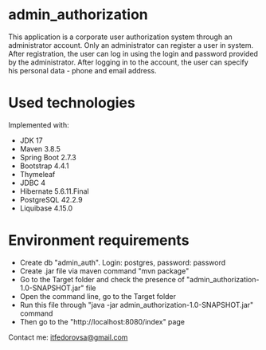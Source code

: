 # admin_authorization

This application is a corporate user authorization system through an administrator account.
Only an administrator can register a user in system. After registration, 
the user can log in using the login and password provided by the administrator.
After logging in to the account, the user can specify his personal data - phone and email address.

# Used technologies

Implemented with:
<ul>
 <li>JDK 17</li>
 <li>Maven 3.8.5</li>
 <li>Spring Boot 2.7.3</li>
 <li>Bootstrap 4.4.1</li>
 <li>Thymeleaf</li>
 <li>JDBC 4</li>
 <li>Hibernate 5.6.11.Final</li>
 <li>PostgreSQL 42.2.9</li>
 <li>Liquibase 4.15.0</li>
</ul>

# Environment requirements

<ul>
 <li>Create db "admin_auth". Login: postgres, password: password</li>
 <li>Create .jar file via maven command "mvn package"</li>
 <li>Go to the Target folder and check the presence of "admin_authorization-1.0-SNAPSHOT.jar" file</li>
 <li>Open the command line, go to the Target folder</li>
 <li>Run this file through "java -jar admin_authorization-1.0-SNAPSHOT.jar" command</li>
 <li>Then go to the "http://localhost:8080/index" page</li>
</ul>

Contact me: itfedorovsa@gmail.com

